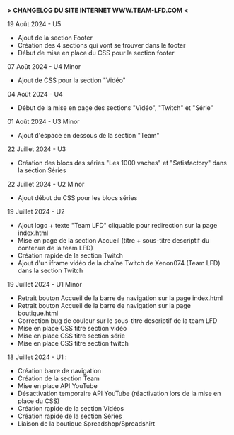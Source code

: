 **> CHANGELOG DU SITE INTERNET WWW.TEAM-LFD.COM <**

19 Août 2024 - U5

- Ajout de la section Footer
- Création des 4 sections qui vont se trouver dans le footer
- Début de mise en place du CSS pour la section footer

07 Août 2024 - U4 Minor

- Ajout de CSS pour la section "Vidéo"

04 Août 2024 - U4

- Début de la mise en page des sections "Vidéo", "Twitch" et "Série"

01 Août 2024 - U3 Minor

- Ajout d'éspace en dessous de la section "Team"

22 Juillet 2024 - U3

- Création des blocs des séries "Les 1000 vaches" et "Satisfactory" dans la séction Séries

22 Juillet 2024 - U2 Minor

- Ajout début du CSS pour les blocs séries

19 Juillet 2024 - U2

- Ajout logo + texte "Team LFD" cliquable pour redirection sur la page index.html
- Mise en page de la section Accueil (titre + sous-titre descriptif du contenue de la team LFD)
- Création rapide de la section Twitch
- Ajout d'un iframe vidéo de la chaîne Twitch de Xenon074 (Team LFD) dans la section Twitch

19 Juillet 2024 - U1 Minor

- Retrait bouton Accueil de la barre de navigation sur la page index.html
- Retrait bouton Accueil de la barre de navigation sur la page boutique.html
- Correction bug de couleur sur le sous-titre descriptif de la team LFD
- Mise en place CSS titre section vidéo
- Mise en place CSS titre section série
- Mise en place CSS titre section twitch

18 Juillet 2024 - U1 :

- Création barre de navigation
- Création de la section Team
- Mise en place API YouTube
- Désactivation temporaire API YouTube (réactivation lors de la mise en place du CSS)
- Création rapide de la section Vidéos
- Création rapide de la section Séries
- Liaison de la boutique Spreadshop/Spreadshirt